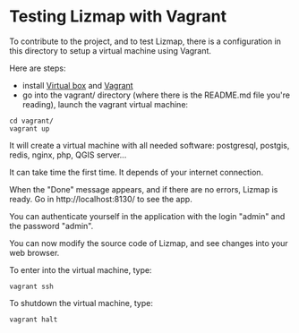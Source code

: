 
Testing Lizmap with Vagrant
===========================

To contribute to the project, and to test Lizmap, there is a configuration 
in this directory to setup a virtual machine using Vagrant. 

Here are steps:

- install [Virtual box](https://www.virtualbox.org/) and [Vagrant](http://www.vagrantup.com/downloads.html)
- go into the vagrant/ directory (where there is the README.md file you're reading),
 launch the vagrant virtual machine:

```
cd vagrant/
vagrant up
```

It will create a virtual machine with all needed software:
postgresql, postgis, redis, nginx, php, QGIS server... 

It can take time the first time. It depends of your internet connection.

When the "Done" message appears, and if there are no errors, Lizmap is
ready. Go in http://localhost:8130/ to see the app.

You can authenticate yourself in the application with the login "admin" 
and the password "admin".

You can now modify the source code of Lizmap, and see changes into your
web browser.

To enter into the virtual machine, type:

```
vagrant ssh
```

To shutdown the virtual machine, type:

```
vagrant halt
```